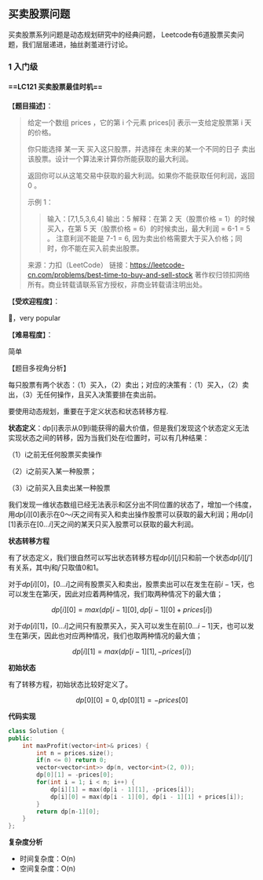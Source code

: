 ## 买卖股票问题

买卖股票系列问题是动态规划研究中的经典问题， Leetcode有6道股票买卖问题，我们层层递进，抽丝剥茧进行讨论。



### 1 入门级

#### ==**LC121 买卖股票最佳时机**==

【**题目描述**】：

>给定一个数组 prices ，它的第 i 个元素 prices[i] 表示一支给定股票第 i 天的价格。
>
>你只能选择 某一天 买入这只股票，并选择在 未来的某一个不同的日子 卖出该股票。设计一个算法来计算你所能获取的最大利润。
>
>返回你可以从这笔交易中获取的最大利润。如果你不能获取任何利润，返回 0 。
>
>示例 1：
>
>> 输入：[7,1,5,3,6,4]
>> 输出：5
>> 解释：在第 2 天（股票价格 = 1）的时候买入，在第 5 天（股票价格 = 6）的时候卖出，最大利润 = 6-1 = 5 。
>> 注意利润不能是 7-1 = 6, 因为卖出价格需要大于买入价格；同时，你不能在买入前卖出股票。
>
>来源：力扣（LeetCode）
>链接：https://leetcode-cn.com/problems/best-time-to-buy-and-sell-stock
>著作权归领扣网络所有。商业转载请联系官方授权，非商业转载请注明出处。
>
>

【**受欢迎程度**】：

👏，very popular

【**难易程度**】：

简单

【题目多视角分析】

每只股票有两个状态：（1）买入，（2）卖出；对应的决策有：（1）买入，（2）卖出，（3）无任何操作，且买入决策要排在卖出前。

要使用动态规划，重要在于定义状态和状态转移方程.  

**状态定义**：dp[i]表示从0到i能获得的最大价值，但是我们发现这个状态定义无法实现状态之间的转移，因为当我们处在i位置时，可以有几种结果：

（1）i之前无任何股票买卖操作

（2）i之前买入某一种股票；

（3）i之前买入且卖出某一种股票

我们发现一维状态数组已经无法表示和区分出不同位置的状态了，增加一个纬度，用$dp[i][0]$表示在$0～i$天之间有买入和卖出操作股票可以获取的最大利润；用$dp[i][1]$表示在$[0...i]$天之间的某天只买入股票可以获取的最大利润。  


**状态转移方程**

有了状态定义，我们很自然可以写出状态转移方程$dp[i][j]$只和前一个状态$dp[i][j']$有关系，其中$j$和$j'$只取值0和1。

对于$dp[i][0]$，$[0...i]$之间有股票买入和卖出，股票卖出可以在发生在前$i-1$天，也可以发生在第$i$天，因此对应着两种情况，我们取两种情况下的最大值；

$$
dp[i][0] = max(dp[i-1][0], dp[i-1][0]+prices[i])
$$

对于$dp[i][1]$，$[0...i]$之间只有股票买入，买入可以发生在前$[0...i-1]$天，也可以发生在第$i$天，因此也对应两种情况，我们也取两种情况的最大值；

$$
dp[i][1] = max(dp[i-1][1], -prices[i])
$$

**初始状态**

有了转移方程，初始状态比较好定义了。

$$
dp[0][0]=0, dp[0][1]=-prices[0]
$$

**代码实现**

```cpp
class Solution {
public:
    int maxProfit(vector<int>& prices) {
        int n = prices.size();
        if(n <= 0) return 0;
        vector<vector<int>> dp(n, vector<int>(2, 0));
        dp[0][1] = -prices[0];
        for(int i = 1; i < n; i++) {
            dp[i][1] = max(dp[i - 1][1], -prices[i]);
            dp[i][0] = max(dp[i - 1][0], dp[i - 1][1] + prices[i]);
        }
        return dp[n-1][0];
    }
};
```



**复杂度分析**

- 时间复杂度：O(n)
- 空间复杂度：O(n)

